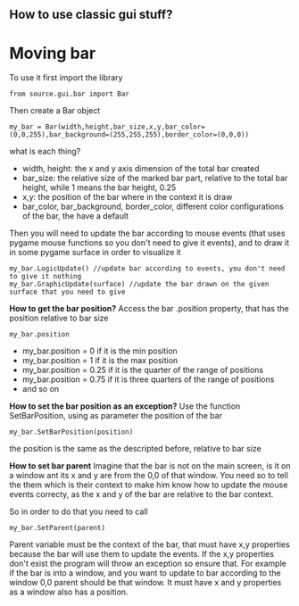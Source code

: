 ## How to use classic gui stuff? ##


# Moving bar #

To use it first import the library
```
from source.gui.bar import Bar
```
Then create a Bar object
```
my_bar = Bar(width,height,bar_size,x,y,bar_color=(0,0,255),bar_background=(255,255,255),border_color=(0,0,0))
```
what is each thing?
* width, height: the x and y axis dimension of the total bar created
* bar_size: the relative size of the marked bar part, relative to the total bar height, while 1 means the bar height, 0.25 
* x,y: the position of the bar where in the context it is draw
* bar_color, bar_background, border_color, different color configurations of the bar, the have a default


Then you will need to update the bar according to mouse events (that uses pygame mouse functions so you don't need to give it events), and to draw it in some pygame surface in order to visualize it

```
my_bar.LogicUpdate() //update bar according to events, you don't need to give it nothing
my_bar.GraphicUpdate(surface) //update the bar drawn on the given surface that you need to give
```

**How to get the bar position?**
Access the bar .position property, that has the position relative to bar size
```
my_bar.position
```
* my_bar.position = 0 if it is the min position
* my_bar.position = 1 if it is the max position
* my_bar.position = 0.25 if it is the quarter of the range of positions
* my_bar.position = 0.75 if it is three quarters of the range of positions
* and so on

**How to set the bar position as an exception?**
Use the function SetBarPosition, using as parameter the position of the bar
```
my_bar.SetBarPosition(position)
```
the position is the same as the descripted before, relative to bar size


**How to set bar parent**
Imagine that the bar is not on the main screen, is it on a window ant its x and y are from the 0,0 of that window. You need so to tell the them which is their context to make him know how to update the mouse events correcty, as the x and y of the bar are relative to the bar context.

So in order to do that you need to call

```
my_bar.SetParent(parent)
```

Parent variable must be the context of the bar, that must have x,y properties because the bar will use them to update the events. If the x,y properties don't exist the program will throw an exception so ensure that. For example if the bar is into a window, and you want to update to bar according to the window 0,0 parent should be that window. It must have x and y properties as a window also has a position.
